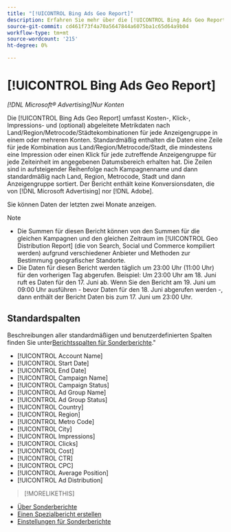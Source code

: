 ```yaml
---
title: "[!UICONTROL Bing Ads Geo Report]"
description: Erfahren Sie mehr über die [!UICONTROL Bing Ads Geo Report].
source-git-commit: cd461f73f4a70a5647844a6075ba1c65d64a9b04
workflow-type: tm+mt
source-wordcount: '215'
ht-degree: 0%

---
```


# [!UICONTROL Bing Ads Geo Report]

*[!DNL Microsoft® Advertising]Nur Konten*

Die [!UICONTROL Bing Ads Geo Report] umfasst Kosten-, Klick-, Impressions- und (optional) abgeleitete Metrikdaten nach Land/Region/Metrocode/Städtekombinationen für jede Anzeigengruppe in einem oder mehreren Konten. Standardmäßig enthalten die Daten eine Zeile für jede Kombination aus Land/Region/Metrocode/Stadt, die mindestens eine Impression oder einen Klick für jede zutreffende Anzeigengruppe für jede Zeiteinheit im angegebenen Datumsbereich erhalten hat. Die Zeilen sind in aufsteigender Reihenfolge nach Kampagnenname und dann standardmäßig nach Land, Region, Metrocode, Stadt und dann Anzeigengruppe sortiert. Der Bericht enthält keine Konversionsdaten, die von [!DNL Microsoft Advertising] nor [!DNL Adobe].

Sie können Daten der letzten zwei Monate anzeigen.

>[!NOTE]
>
>* Die Summen für diesen Bericht können von den Summen für die gleichen Kampagnen und den gleichen Zeitraum im [!UICONTROL Geo Distribution Report] (die von Search, Social und Commerce kompiliert werden) aufgrund verschiedener Anbieter und Methoden zur Bestimmung geografischer Standorte.
>* Die Daten für diesen Bericht werden täglich um 23:00 Uhr (11:00 Uhr) für den vorherigen Tag abgerufen. Beispiel: Um 23:00 Uhr am 18. Juni ruft es Daten für den 17. Juni ab. Wenn Sie den Bericht am 19. Juni um 09:00 Uhr ausführen - bevor Daten für den 18. Juni abgerufen werden -, dann enthält der Bericht Daten bis zum 17. Juni um 23:00 Uhr.


## Standardspalten

Beschreibungen aller standardmäßigen und benutzerdefinierten Spalten finden Sie unter[Berichtsspalten für Sonderberichte](specialty-report-columns.md).&quot;

* [!UICONTROL Account Name]
* [!UICONTROL Start Date]
* [!UICONTROL End Date]
* [!UICONTROL Campaign Name]
* [!UICONTROL Campaign Status]
* [!UICONTROL Ad Group Name]
* [!UICONTROL Ad Group Status]
* [!UICONTROL Country]
* [!UICONTROL Region]
* [!UICONTROL Metro Code]
* [!UICONTROL City]
* [!UICONTROL Impressions]
* [!UICONTROL Clicks]
* [!UICONTROL Cost]
* [!UICONTROL CTR]
* [!UICONTROL CPC]
* [!UICONTROL Average Position]
* [!UICONTROL Ad Distribution]

>[!MORELIKETHIS]
* [Über Sonderberichte](specialty-report-about.md)
* [Einen Spezialbericht erstellen](specialty-report-generate.md)
* [Einstellungen für Sonderberichte](specialty-report-settings.md)

